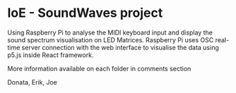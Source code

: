 # IoE - SoundWaves project
Using Raspberry Pi to analyse the MIDI keyboard input and display the sound spectrum visualisation on LED Matrices.
Raspberry Pi uses OSC real-time server connection with the web interface to visualise the data using p5.js inside React framework.

More information available on each folder in comments section

Donata, Erik, Joe

